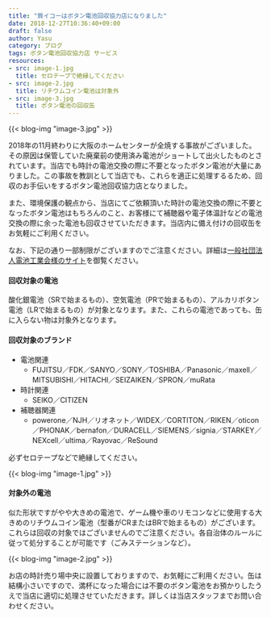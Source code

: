 ```yaml
---
title: "質イコーはボタン電池回収協力店になりました"
date: 2018-12-27T10:36:40+09:00
draft: false
author: Yasu
category: ブログ
tags: ボタン電池回収協力店 サービス
resources:
- src: image-1.jpg
  title: セロテープで絶縁してください
- src: image-2.jpg
  title: リチウムコイン電池は対象外
- src: image-3.jpg
  title: ボタン電池の回収缶
---
```

{{< blog-img "image-3.jpg" >}}

2018年の11月終わりに大阪のホームセンターが全焼する事故がございました。その原因は保管していた廃棄前の使用済み電池がショートして出火したものとされています。当店でも時計の電池交換の際に不要となったボタン電池が大量にありました。この事故を教訓として当店でも、これらを適正に処理するるため、回収のお手伝いをするボタン電池回収協力店となりました。

また、環境保護の観点から、当店にてご依頼頂いた時計の電池交換の際に不要となったボタン電池はもちろんのこと、お客様にて補聴器や電子体温計などの電池交換の際に余った電池も回収させていただきます。当店内に備え付けの回収缶をお気軽にご利用ください。

なお、下記の通り一部制限がございますのでご注意ください。詳細は[一般社団法人電池工業会様のサイト](http://www.botankaishu.jp/m/top.php)を御覧ください。

#### 回収対象の電池

酸化銀電池（SRで始まるもの）、空気電池（PRで始まるもの）、アルカリボタン電池（LRで始まるもの）が対象となります。また、これらの電池であっても、缶に入らない物は対象外となります。

#### 回収対象のブランド

- 電池関連
    - FUJITSU／FDK／SANYO／SONY／TOSHIBA／Panasonic／maxell／MITSUBISHI／HITACHI／SEIZAIKEN／SPRON／muRata
- 時計関連
    - SEIKO／CITIZEN
- 補聴器関連
    - powerone／NJH／リオネット／WIDEX／CORTITON／RIKEN／oticon／PHONAK／bernafon／DURACELL／SIEMENS／signia／STARKEY／NEXcell／ultima／Rayovac／ReSound

必ずセロテープなどで絶縁してください。

{{< blog-img "image-1.jpg" >}}

#### 対象外の電池

似た形状ですがやや大きめの電池で、ゲーム機や車のリモコンなどに使用する大きめのリチウムコイン電池（型番がCRまたはBRで始まるもの）がございます。これらは回収の対象ではございませんのでご注意ください。各自治体のルールに従って処分することが可能です（ごみステーションなど）。

{{< blog-img "image-2.jpg" >}}

お店の時計売り場中央に設置しておりますので、お気軽にご利用ください。缶は結構小さいですので、満杯になった場合には不要のボタン電池をお預かりしたうえで当店に適切に処理させていただきます。詳しくは当店スタッフまでお問い合わせください。
